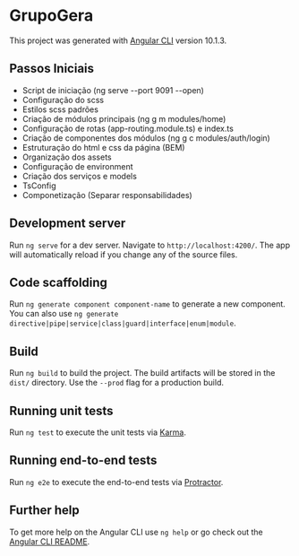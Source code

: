 # GrupoGera

This project was generated with [Angular CLI](https://github.com/angular/angular-cli) version 10.1.3.

## Passos Iniciais

- Script de iniciação (ng serve --port 9091 --open)
- Configuração do scss
- Estilos scss padrões
- Criação de módulos principais (ng g m modules/home)
- Configuração de rotas (app-routing.module.ts) e index.ts
- Criação de componentes dos módulos (ng g c modules/auth/login)
- Estruturação do html e css da página (BEM)
- Organização dos assets
- Configuração de environment
- Criação dos serviços e models
- TsConfig
- Componetização (Separar responsabilidades)

## Development server

Run `ng serve` for a dev server. Navigate to `http://localhost:4200/`. The app will automatically reload if you change any of the source files.

## Code scaffolding

Run `ng generate component component-name` to generate a new component. You can also use `ng generate directive|pipe|service|class|guard|interface|enum|module`.

## Build

Run `ng build` to build the project. The build artifacts will be stored in the `dist/` directory. Use the `--prod` flag for a production build.

## Running unit tests

Run `ng test` to execute the unit tests via [Karma](https://karma-runner.github.io).

## Running end-to-end tests

Run `ng e2e` to execute the end-to-end tests via [Protractor](http://www.protractortest.org/).

## Further help

To get more help on the Angular CLI use `ng help` or go check out the [Angular CLI README](https://github.com/angular/angular-cli/blob/master/README.md).
